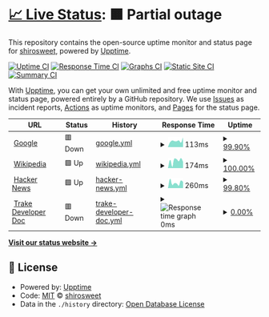 # [📈 Live Status](https://shirosweet.github.io/upptimev2): <!--live status--> **🟧 Partial outage**

This repository contains the open-source uptime monitor and status page for [shirosweet](https://shirosweet.github.io/upptimev2), powered by [Upptime](https://github.com/upptime/upptime).

[![Uptime CI](https://github.com/shirosweet/upptimev2/workflows/Uptime%20CI/badge.svg)](https://github.com/shirosweet/upptimev2/actions?query=workflow%3A%22Uptime+CI%22)
[![Response Time CI](https://github.com/shirosweet/upptimev2/workflows/Response%20Time%20CI/badge.svg)](https://github.com/shirosweet/upptimev2/actions?query=workflow%3A%22Response+Time+CI%22)
[![Graphs CI](https://github.com/shirosweet/upptimev2/workflows/Graphs%20CI/badge.svg)](https://github.com/shirosweet/upptimev2/actions?query=workflow%3A%22Graphs+CI%22)
[![Static Site CI](https://github.com/shirosweet/upptimev2/workflows/Static%20Site%20CI/badge.svg)](https://github.com/shirosweet/upptimev2/actions?query=workflow%3A%22Static+Site+CI%22)
[![Summary CI](https://github.com/shirosweet/upptimev2/workflows/Summary%20CI/badge.svg)](https://github.com/shirosweet/upptimev2/actions?query=workflow%3A%22Summary+CI%22)

With [Upptime](https://upptime.js.org), you can get your own unlimited and free uptime monitor and status page, powered entirely by a GitHub repository. We use [Issues](https://github.com/shirosweet/upptimev2/issues) as incident reports, [Actions](https://github.com/shirosweet/upptimev2/actions) as uptime monitors, and [Pages](https://shirosweet.github.io/upptimev2) for the status page.

<!--start: status pages-->
<!-- This summary is generated by Upptime (https://github.com/upptime/upptime) -->
<!-- Do not edit this manually, your changes will be overwritten -->
<!-- prettier-ignore -->
| URL | Status | History | Response Time | Uptime |
| --- | ------ | ------- | ------------- | ------ |
| <img alt="" src="https://icons.duckduckgo.com/ip3/www.google.com.ico" height="13"> [Google](https://www.google.com) | 🟥 Down | [google.yml](https://github.com/shirosweets/updatimev2/commits/HEAD/history/google.yml) | <details><summary><img alt="Response time graph" src="./graphs/google/response-time-week.png" height="20"> 113ms</summary><br><a href="https://shirosweet.github.io/upptimev2/history/google"><img alt="Response time 105" src="https://img.shields.io/endpoint?url=https%3A%2F%2Fraw.githubusercontent.com%2Fshirosweets%2Fupdatimev2%2FHEAD%2Fapi%2Fgoogle%2Fresponse-time.json"></a><br><a href="https://shirosweet.github.io/upptimev2/history/google"><img alt="24-hour response time 222" src="https://img.shields.io/endpoint?url=https%3A%2F%2Fraw.githubusercontent.com%2Fshirosweets%2Fupdatimev2%2FHEAD%2Fapi%2Fgoogle%2Fresponse-time-day.json"></a><br><a href="https://shirosweet.github.io/upptimev2/history/google"><img alt="7-day response time 113" src="https://img.shields.io/endpoint?url=https%3A%2F%2Fraw.githubusercontent.com%2Fshirosweets%2Fupdatimev2%2FHEAD%2Fapi%2Fgoogle%2Fresponse-time-week.json"></a><br><a href="https://shirosweet.github.io/upptimev2/history/google"><img alt="30-day response time 113" src="https://img.shields.io/endpoint?url=https%3A%2F%2Fraw.githubusercontent.com%2Fshirosweets%2Fupdatimev2%2FHEAD%2Fapi%2Fgoogle%2Fresponse-time-month.json"></a><br><a href="https://shirosweet.github.io/upptimev2/history/google"><img alt="1-year response time 108" src="https://img.shields.io/endpoint?url=https%3A%2F%2Fraw.githubusercontent.com%2Fshirosweets%2Fupdatimev2%2FHEAD%2Fapi%2Fgoogle%2Fresponse-time-year.json"></a></details> | <details><summary><a href="https://shirosweet.github.io/upptimev2/history/google">99.90%</a></summary><a href="https://shirosweet.github.io/upptimev2/history/google"><img alt="All-time uptime 100.00%" src="https://img.shields.io/endpoint?url=https%3A%2F%2Fraw.githubusercontent.com%2Fshirosweets%2Fupdatimev2%2FHEAD%2Fapi%2Fgoogle%2Fuptime.json"></a><br><a href="https://shirosweet.github.io/upptimev2/history/google"><img alt="24-hour uptime 99.30%" src="https://img.shields.io/endpoint?url=https%3A%2F%2Fraw.githubusercontent.com%2Fshirosweets%2Fupdatimev2%2FHEAD%2Fapi%2Fgoogle%2Fuptime-day.json"></a><br><a href="https://shirosweet.github.io/upptimev2/history/google"><img alt="7-day uptime 99.90%" src="https://img.shields.io/endpoint?url=https%3A%2F%2Fraw.githubusercontent.com%2Fshirosweets%2Fupdatimev2%2FHEAD%2Fapi%2Fgoogle%2Fuptime-week.json"></a><br><a href="https://shirosweet.github.io/upptimev2/history/google"><img alt="30-day uptime 99.98%" src="https://img.shields.io/endpoint?url=https%3A%2F%2Fraw.githubusercontent.com%2Fshirosweets%2Fupdatimev2%2FHEAD%2Fapi%2Fgoogle%2Fuptime-month.json"></a><br><a href="https://shirosweet.github.io/upptimev2/history/google"><img alt="1-year uptime 99.99%" src="https://img.shields.io/endpoint?url=https%3A%2F%2Fraw.githubusercontent.com%2Fshirosweets%2Fupdatimev2%2FHEAD%2Fapi%2Fgoogle%2Fuptime-year.json"></a></details>
| <img alt="" src="https://icons.duckduckgo.com/ip3/en.wikipedia.org.ico" height="13"> [Wikipedia](https://en.wikipedia.org) | 🟩 Up | [wikipedia.yml](https://github.com/shirosweets/updatimev2/commits/HEAD/history/wikipedia.yml) | <details><summary><img alt="Response time graph" src="./graphs/wikipedia/response-time-week.png" height="20"> 174ms</summary><br><a href="https://shirosweet.github.io/upptimev2/history/wikipedia"><img alt="Response time 213" src="https://img.shields.io/endpoint?url=https%3A%2F%2Fraw.githubusercontent.com%2Fshirosweets%2Fupdatimev2%2FHEAD%2Fapi%2Fwikipedia%2Fresponse-time.json"></a><br><a href="https://shirosweet.github.io/upptimev2/history/wikipedia"><img alt="24-hour response time 30" src="https://img.shields.io/endpoint?url=https%3A%2F%2Fraw.githubusercontent.com%2Fshirosweets%2Fupdatimev2%2FHEAD%2Fapi%2Fwikipedia%2Fresponse-time-day.json"></a><br><a href="https://shirosweet.github.io/upptimev2/history/wikipedia"><img alt="7-day response time 174" src="https://img.shields.io/endpoint?url=https%3A%2F%2Fraw.githubusercontent.com%2Fshirosweets%2Fupdatimev2%2FHEAD%2Fapi%2Fwikipedia%2Fresponse-time-week.json"></a><br><a href="https://shirosweet.github.io/upptimev2/history/wikipedia"><img alt="30-day response time 207" src="https://img.shields.io/endpoint?url=https%3A%2F%2Fraw.githubusercontent.com%2Fshirosweets%2Fupdatimev2%2FHEAD%2Fapi%2Fwikipedia%2Fresponse-time-month.json"></a><br><a href="https://shirosweet.github.io/upptimev2/history/wikipedia"><img alt="1-year response time 212" src="https://img.shields.io/endpoint?url=https%3A%2F%2Fraw.githubusercontent.com%2Fshirosweets%2Fupdatimev2%2FHEAD%2Fapi%2Fwikipedia%2Fresponse-time-year.json"></a></details> | <details><summary><a href="https://shirosweet.github.io/upptimev2/history/wikipedia">100.00%</a></summary><a href="https://shirosweet.github.io/upptimev2/history/wikipedia"><img alt="All-time uptime 100.00%" src="https://img.shields.io/endpoint?url=https%3A%2F%2Fraw.githubusercontent.com%2Fshirosweets%2Fupdatimev2%2FHEAD%2Fapi%2Fwikipedia%2Fuptime.json"></a><br><a href="https://shirosweet.github.io/upptimev2/history/wikipedia"><img alt="24-hour uptime 100.00%" src="https://img.shields.io/endpoint?url=https%3A%2F%2Fraw.githubusercontent.com%2Fshirosweets%2Fupdatimev2%2FHEAD%2Fapi%2Fwikipedia%2Fuptime-day.json"></a><br><a href="https://shirosweet.github.io/upptimev2/history/wikipedia"><img alt="7-day uptime 100.00%" src="https://img.shields.io/endpoint?url=https%3A%2F%2Fraw.githubusercontent.com%2Fshirosweets%2Fupdatimev2%2FHEAD%2Fapi%2Fwikipedia%2Fuptime-week.json"></a><br><a href="https://shirosweet.github.io/upptimev2/history/wikipedia"><img alt="30-day uptime 100.00%" src="https://img.shields.io/endpoint?url=https%3A%2F%2Fraw.githubusercontent.com%2Fshirosweets%2Fupdatimev2%2FHEAD%2Fapi%2Fwikipedia%2Fuptime-month.json"></a><br><a href="https://shirosweet.github.io/upptimev2/history/wikipedia"><img alt="1-year uptime 100.00%" src="https://img.shields.io/endpoint?url=https%3A%2F%2Fraw.githubusercontent.com%2Fshirosweets%2Fupdatimev2%2FHEAD%2Fapi%2Fwikipedia%2Fuptime-year.json"></a></details>
| <img alt="" src="https://icons.duckduckgo.com/ip3/news.ycombinator.com.ico" height="13"> [Hacker News](https://news.ycombinator.com) | 🟩 Up | [hacker-news.yml](https://github.com/shirosweets/updatimev2/commits/HEAD/history/hacker-news.yml) | <details><summary><img alt="Response time graph" src="./graphs/hacker-news/response-time-week.png" height="20"> 260ms</summary><br><a href="https://shirosweet.github.io/upptimev2/history/hacker-news"><img alt="Response time 310" src="https://img.shields.io/endpoint?url=https%3A%2F%2Fraw.githubusercontent.com%2Fshirosweets%2Fupdatimev2%2FHEAD%2Fapi%2Fhacker-news%2Fresponse-time.json"></a><br><a href="https://shirosweet.github.io/upptimev2/history/hacker-news"><img alt="24-hour response time 236" src="https://img.shields.io/endpoint?url=https%3A%2F%2Fraw.githubusercontent.com%2Fshirosweets%2Fupdatimev2%2FHEAD%2Fapi%2Fhacker-news%2Fresponse-time-day.json"></a><br><a href="https://shirosweet.github.io/upptimev2/history/hacker-news"><img alt="7-day response time 260" src="https://img.shields.io/endpoint?url=https%3A%2F%2Fraw.githubusercontent.com%2Fshirosweets%2Fupdatimev2%2FHEAD%2Fapi%2Fhacker-news%2Fresponse-time-week.json"></a><br><a href="https://shirosweet.github.io/upptimev2/history/hacker-news"><img alt="30-day response time 289" src="https://img.shields.io/endpoint?url=https%3A%2F%2Fraw.githubusercontent.com%2Fshirosweets%2Fupdatimev2%2FHEAD%2Fapi%2Fhacker-news%2Fresponse-time-month.json"></a><br><a href="https://shirosweet.github.io/upptimev2/history/hacker-news"><img alt="1-year response time 314" src="https://img.shields.io/endpoint?url=https%3A%2F%2Fraw.githubusercontent.com%2Fshirosweets%2Fupdatimev2%2FHEAD%2Fapi%2Fhacker-news%2Fresponse-time-year.json"></a></details> | <details><summary><a href="https://shirosweet.github.io/upptimev2/history/hacker-news">99.80%</a></summary><a href="https://shirosweet.github.io/upptimev2/history/hacker-news"><img alt="All-time uptime 99.95%" src="https://img.shields.io/endpoint?url=https%3A%2F%2Fraw.githubusercontent.com%2Fshirosweets%2Fupdatimev2%2FHEAD%2Fapi%2Fhacker-news%2Fuptime.json"></a><br><a href="https://shirosweet.github.io/upptimev2/history/hacker-news"><img alt="24-hour uptime 98.60%" src="https://img.shields.io/endpoint?url=https%3A%2F%2Fraw.githubusercontent.com%2Fshirosweets%2Fupdatimev2%2FHEAD%2Fapi%2Fhacker-news%2Fuptime-day.json"></a><br><a href="https://shirosweet.github.io/upptimev2/history/hacker-news"><img alt="7-day uptime 99.80%" src="https://img.shields.io/endpoint?url=https%3A%2F%2Fraw.githubusercontent.com%2Fshirosweets%2Fupdatimev2%2FHEAD%2Fapi%2Fhacker-news%2Fuptime-week.json"></a><br><a href="https://shirosweet.github.io/upptimev2/history/hacker-news"><img alt="30-day uptime 99.95%" src="https://img.shields.io/endpoint?url=https%3A%2F%2Fraw.githubusercontent.com%2Fshirosweets%2Fupdatimev2%2FHEAD%2Fapi%2Fhacker-news%2Fuptime-month.json"></a><br><a href="https://shirosweet.github.io/upptimev2/history/hacker-news"><img alt="1-year uptime 99.95%" src="https://img.shields.io/endpoint?url=https%3A%2F%2Fraw.githubusercontent.com%2Fshirosweets%2Fupdatimev2%2FHEAD%2Fapi%2Fhacker-news%2Fuptime-year.json"></a></details>
| <img alt="" src="https://icons.duckduckgo.com/ip3/swagger.trake-dev.pcnt.io.ico" height="13"> [Trake Developer Doc](https://swagger.trake-dev.pcnt.io) | 🟥 Down | [trake-developer-doc.yml](https://github.com/shirosweets/updatimev2/commits/HEAD/history/trake-developer-doc.yml) | <details><summary><img alt="Response time graph" src="./graphs/trake-developer-doc/response-time-week.png" height="20"> 0ms</summary><br><a href="https://shirosweet.github.io/upptimev2/history/trake-developer-doc"><img alt="Response time 874" src="https://img.shields.io/endpoint?url=https%3A%2F%2Fraw.githubusercontent.com%2Fshirosweets%2Fupdatimev2%2FHEAD%2Fapi%2Ftrake-developer-doc%2Fresponse-time.json"></a><br><a href="https://shirosweet.github.io/upptimev2/history/trake-developer-doc"><img alt="24-hour response time 0" src="https://img.shields.io/endpoint?url=https%3A%2F%2Fraw.githubusercontent.com%2Fshirosweets%2Fupdatimev2%2FHEAD%2Fapi%2Ftrake-developer-doc%2Fresponse-time-day.json"></a><br><a href="https://shirosweet.github.io/upptimev2/history/trake-developer-doc"><img alt="7-day response time 0" src="https://img.shields.io/endpoint?url=https%3A%2F%2Fraw.githubusercontent.com%2Fshirosweets%2Fupdatimev2%2FHEAD%2Fapi%2Ftrake-developer-doc%2Fresponse-time-week.json"></a><br><a href="https://shirosweet.github.io/upptimev2/history/trake-developer-doc"><img alt="30-day response time 0" src="https://img.shields.io/endpoint?url=https%3A%2F%2Fraw.githubusercontent.com%2Fshirosweets%2Fupdatimev2%2FHEAD%2Fapi%2Ftrake-developer-doc%2Fresponse-time-month.json"></a><br><a href="https://shirosweet.github.io/upptimev2/history/trake-developer-doc"><img alt="1-year response time 511" src="https://img.shields.io/endpoint?url=https%3A%2F%2Fraw.githubusercontent.com%2Fshirosweets%2Fupdatimev2%2FHEAD%2Fapi%2Ftrake-developer-doc%2Fresponse-time-year.json"></a></details> | <details><summary><a href="https://shirosweet.github.io/upptimev2/history/trake-developer-doc">0.00%</a></summary><a href="https://shirosweet.github.io/upptimev2/history/trake-developer-doc"><img alt="All-time uptime 15.51%" src="https://img.shields.io/endpoint?url=https%3A%2F%2Fraw.githubusercontent.com%2Fshirosweets%2Fupdatimev2%2FHEAD%2Fapi%2Ftrake-developer-doc%2Fuptime.json"></a><br><a href="https://shirosweet.github.io/upptimev2/history/trake-developer-doc"><img alt="24-hour uptime 0.00%" src="https://img.shields.io/endpoint?url=https%3A%2F%2Fraw.githubusercontent.com%2Fshirosweets%2Fupdatimev2%2FHEAD%2Fapi%2Ftrake-developer-doc%2Fuptime-day.json"></a><br><a href="https://shirosweet.github.io/upptimev2/history/trake-developer-doc"><img alt="7-day uptime 0.00%" src="https://img.shields.io/endpoint?url=https%3A%2F%2Fraw.githubusercontent.com%2Fshirosweets%2Fupdatimev2%2FHEAD%2Fapi%2Ftrake-developer-doc%2Fuptime-week.json"></a><br><a href="https://shirosweet.github.io/upptimev2/history/trake-developer-doc"><img alt="30-day uptime 0.00%" src="https://img.shields.io/endpoint?url=https%3A%2F%2Fraw.githubusercontent.com%2Fshirosweets%2Fupdatimev2%2FHEAD%2Fapi%2Ftrake-developer-doc%2Fuptime-month.json"></a><br><a href="https://shirosweet.github.io/upptimev2/history/trake-developer-doc"><img alt="1-year uptime 0.00%" src="https://img.shields.io/endpoint?url=https%3A%2F%2Fraw.githubusercontent.com%2Fshirosweets%2Fupdatimev2%2FHEAD%2Fapi%2Ftrake-developer-doc%2Fuptime-year.json"></a></details>

<!--end: status pages-->

[**Visit our status website →**](https://shirosweet.github.io/upptimev2)

## 📄 License

- Powered by: [Upptime](https://github.com/upptime/upptime)
- Code: [MIT](./LICENSE) © [shirosweet](https://shirosweet.github.io/upptimev2)
- Data in the `./history` directory: [Open Database License](https://opendatacommons.org/licenses/odbl/1-0/)
